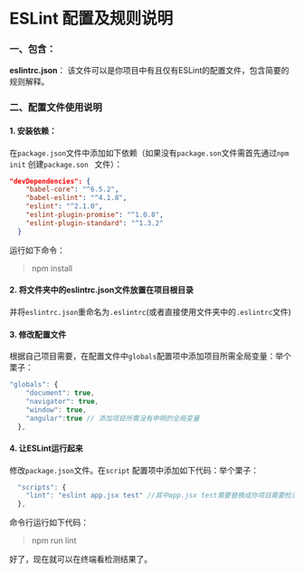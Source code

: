 # ESLint 配置及规则说明

### 一、包含：

**eslintrc.json**： 该文件可以是你项目中有且仅有ESLint的配置文件，包含简要的规则解释。

### 二、配置文件使用说明

#### 1. 安装依赖：

在`package.json`文件中添加如下依赖（如果没有`package.son`文件需首先通过`npm init` 创建`package.son ` 文件）：

``` json
"devDependencies": {
    "babel-core": "^6.5.2",
    "babel-eslint": "^4.1.8",
    "eslint": "^2.1.0",
    "eslint-plugin-promise": "^1.0.8",
    "eslint-plugin-standard": "^1.3.2"
  }
```

运行如下命令：

> npm install 

#### 2. 将文件夹中的eslintrc.json文件放置在项目根目录

并将`eslintrc.json`重命名为`.eslintrc`(或者直接使用文件夹中的`.eslintrc`文件)

#### 3. 修改配置文件

根据自己项目需要，在配置文件中`globals`配置项中添加项目所需全局变量：举个栗子：

``` javascript
"globals": {
    "document": true,
    "navigator": true,
    "window": true,
    "angular":true // 添加项目所需没有申明的全局变量
  },
```

#### 4. 让ESLint运行起来

修改`package.json`文件。在`script` 配置项中添加如下代码：举个栗子：

``` javascript
  "scripts": {
    "lint": "eslint app.jsx test" //其中app.jsx test需要替换成你项目需要检测的文件或文件夹
  },
```

命令行运行如下代码：

> npm run lint

好了，现在就可以在终端看检测结果了。
